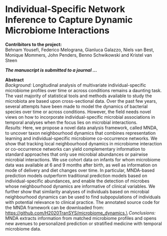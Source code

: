 # Individual-Specific Network Inference to Capture Dynamic Microbiome Interactions

**Contribitors to the project:**\
Behnam Yousefi, Federico Melograna, Gianluca Galazzo, Niels van Best, Monique Mommers, John Penders, Benno Schwikowski and Kristel van Steen

***The manuscript is submitted to a journal ...***

**Abstract**\
*Background:* Longitudinal analysis of multivariate individual-specific microbiome profiles over time or across conditions remains a daunting task. The vast majority of statistical tools and methods available to study the microbiota are based upon cross-sectional data. Over the past few years, several attempts have been made to model the dynamics of bacterial species over time or across conditions. However, the field needs novel views on how to incorporate individual-specific microbial associations in temporal analyses when the focus lies on microbial interactions.\
*Results:* Here, we propose a novel data analysis framework, called MNDA, to uncover taxon neighbourhood dynamics that combines representation learning and individual-specific microbiome co-occurrence networks. We show that tracking local neighbourhood dynamics in microbiome interaction or co-occurrence networks can yield complementary information to standard approaches that only use microbial abundances or pairwise microbial interactions. We use cohort data on infants for whom microbiome data was available at 6 and 9 months after birth, as well as information on mode of delivery and diet changes over time. In particular, MNDA-based prediction models outperform traditional prediction models based on individual-specific abundances, and enable the detection of microbes whose neighbourhood dynamics are informative of clinical variables. We further show that similarity analyses of individuals based on microbial neighbourhood dynamics can be used to find subpopulations of individuals with potential relevance to clinical practice. The annotated source code for the MNDA framework can be downloaded from: https://github.com/H2020TranSYS/microbiome_dynamics.\
*Conclusions:* MNDA extracts information from matched microbiome profiles and opens new avenues to personalized prediction or stratified medicine with temporal microbiome data.
